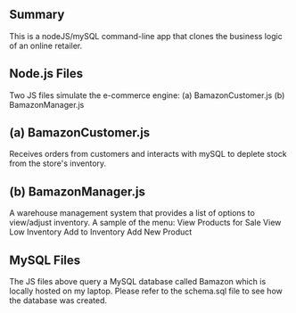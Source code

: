 Summary
-------
This is a nodeJS/mySQL command-line app that clones the business logic of an online retailer.

Node.js Files
-------------
Two JS files simulate the e-commerce engine:
(a) BamazonCustomer.js
(b) BamazonManager.js

(a) BamazonCustomer.js
----------------------
Receives orders from customers and interacts with mySQL to deplete stock from the store's inventory.

(b) BamazonManager.js
---------------------
A warehouse management system that provides a list of options to view/adjust inventory.
A sample of the menu:
View Products for Sale
View Low Inventory
Add to Inventory
Add New Product

MySQL Files
-----------
The JS files above query a MySQL database called Bamazon which is locally hosted on my laptop.
Please refer to the schema.sql file to see how the database was created.
